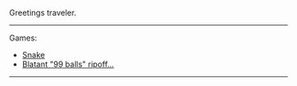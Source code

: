 Greetings traveler.

---

Games:
- [Snake](games/snake)
- [Blatant "99 balls" ripoff...](games/99balls_clone)

---

<div id="sketch-holder" align="center" />

<script src="/libs/p5.js"></script>
<script src="dna_animation.js"></script>
